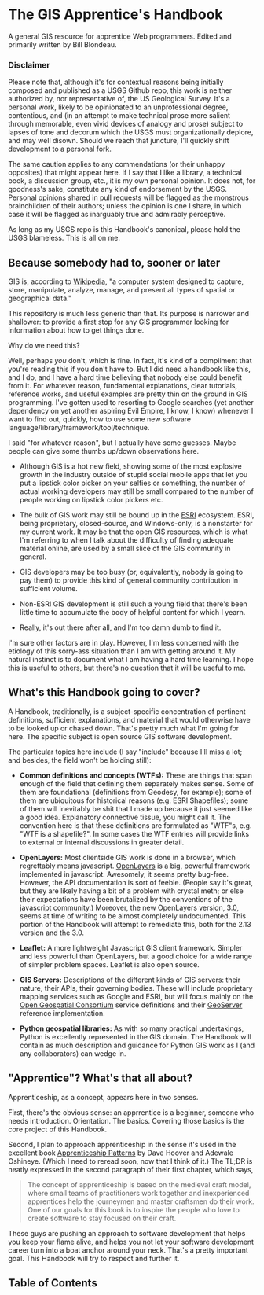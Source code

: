 The GIS Apprentice's Handbook
=======================

A general GIS resource for apprentice Web programmers. Edited and primarily written by Bill Blondeau.

### Disclaimer
Please note that, although it's for contextual reasons being initially composed and published as a USGS Github repo, this work is neither authorized by, nor representative of, the US Geological Survey. It's a personal work, likely to be opinionated to an unprofessional degree, contentious, and (in an attempt to make technical prose more salient through memorable, even vivid devices of analogy and prose) subject to lapses of tone and decorum which the USGS must organizationally deplore, and may well disown. Should we reach that juncture, I'll quickly shift development to a personal fork. 

The same caution applies to any commendations (or their unhappy opposites) that might appear here. If I say that I like a library, a technical book, a discussion group, etc., it is my own personal opinion. It does not, for goodness's sake, constitute any kind of endorsement by the USGS. Personal opinions shared in pull requests will be flagged as the monstrous brainchildren of their authors; unless the opinion is one I share, in which case it will be flagged as inarguably true and admirably perceptive.

As long as my USGS repo is this Handbook's canonical, please hold the USGS blameless. This is all on me.

## Because somebody had to, sooner or later
GIS is, according to [Wikipedia](http://en.wikipedia.org/wiki/Geographic_information_system), "a computer system designed to capture, store, manipulate, analyze, manage, and present all types of spatial or geographical data."

This repository is much less generic than that. Its purpose is narrower and shallower: to provide a first stop for any GIS programmer looking for information about how to get things done.

Why do we need this?


Well, perhaps _you_ don't, which is fine. In fact, it's kind of a compliment that you're reading this if you don't have to. But I did need a handbook like this, and I do, and I have a hard time believing that nobody else could benefit from it. For whatever reason, fundamental explanations, clear tutorials, reference works, and useful examples are pretty thin on the ground in GIS programming. I've gotten used to resorting to Google searches (yet another dependency on yet another aspiring Evil Empire, I know, I know) whenever I want to find out, quickly, how to use some new software language/library/framework/tool/technique.

I said "for whatever reason", but I actually have some guesses. Maybe people can give some thumbs up/down observations here.
- Although GIS is a hot new field, showing some of the most explosive growth in the industry outside of stupid social mobile apps that let you put a lipstick color picker on your selfies or something, the number of actual working developers may still be small compared to the number of people working on lipstick color pickers etc.

- The bulk of GIS work may still be bound up in the [ESRI](http://www.esri.com/) ecosystem. ESRI, being proprietary, closed-source, and Windows-only, is a nonstarter for my current work. It may be that the open GIS resources, which is what I'm referring to when I talk about the difficulty of finding adequate material online, are used by a small slice of the GIS community in general.

- GIS developers may be too busy (or, equivalently, nobody is going to pay them) to provide this kind of general community contribution in sufficient volume.

- Non-ESRI GIS development is still such a young field that there's been little time to accumulate the body of helpful content for which I yearn.

- Really, it's out there after all, and I'm too damn dumb to find it.

I'm sure other factors are in play. However, I'm less concerned with the etiology of this sorry-ass situation than I am with getting around it. My natural instinct is to document what I am having a hard time learning. I hope this is useful to others, but there's no question that it will be useful to me.

## What's this Handbook going to cover?

A Handbook, traditionally, is a subject-specific concentration of pertinent definitions, sufficient explanations, and material that would otherwise have to be looked up or chased down. That's pretty much what I'm going for here. The specific subject is open source GIS software development.

The particular topics here include (I say "include" because I'll miss a lot; and besides, the field won't be holding still):

- **Common definitions and concepts (WTFs):** These are things that span enough of the field that defining them separately makes sense. Some of them are foundational (definitions from Geodesy, for example); some of them are ubiquitous for historical reasons (e.g. ESRI Shapefiles); some of them will inevitably be shit that I made up because it just seemed like a good idea. Explanatory connective tissue, you might call it. The convention here is that these definitions are formulated as "WTF"s, e.g. "WTF is a shapefile?". In some cases the WTF entries will provide links to external or internal discussions in greater detail.

- **OpenLayers:** Most clientside GIS work is done in a browser, which regrettably means javascript. [OpenLayers](http://openlayers.org/) is a big, powerful framework implemented in javascript. Awesomely, it seems pretty bug-free. However, the API documentation is sort of feeble. (People say it's great, but they are likely having a bit of a problem with crystal meth; or else their expectations have been brutalized by the conventions of the javascript community.) Moreover, the new OpenLayers version, 3.0, seems at time of writing to be almost completely undocumented. This portion of the Handbook will attempt to remediate this, both for the 2.13 version and the 3.0.

- **Leaflet:** A more lightweight Javascript GIS client framework. Simpler and less powerful than OpenLayers, but a good choice for a wide range of simpler problem spaces. Leaflet is also open source.

- **GIS Servers:** Descriptions of the different kinds of GIS servers: their nature, their APIs, their governing bodies. These will include proprietary mapping services such as Google and ESRI, but will focus mainly on the [Open Geospatial Consortium](http://www.opengeospatial.org/) service definitions and their [GeoServer](http://geoserver.org/) reference implementation.

- **Python geospatial libraries:** As with so many practical undertakings, Python is excellently represented in the GIS domain. The Handbook will contain as much description and guidance for Python GIS work as I (and any collaborators) can wedge in.

## "Apprentice"? What's that all about?

Apprenticeship, as a concept, appears here in two senses.

First, there's the obvious sense: an apprrentice is a beginner, someone who needs introduction. Orientation. The basics. Covering those basics is the core project of this Handbook.

Second, I plan to approach apprenticeship in the sense it's used in the excellent book [Apprenticeship Patterns](http://shop.oreilly.com/product/9780596518387.do) by Dave Hoover and Adewale Oshineye. (Which I need to reread soon, now that I think of it.) The TL;DR is neatly expressed in the second paragraph of their first chapter, which says, 
<blockquote>The concept of apprenticeship is based on the medieval craft model, where small teams of practitioners work together and inexperienced apprentices help the journeymen and master craftsmen do their work. One of our goals for this book is to inspire the people who love to create software to stay focused on their craft.</blockquote>

These guys are pushing an approach to software development that helps you keep your flame alive, and helps you not let your software development career turn into a boat anchor around your neck. That's a pretty important goal. This Handbook will try to respect and further it.

## Table of Contents



